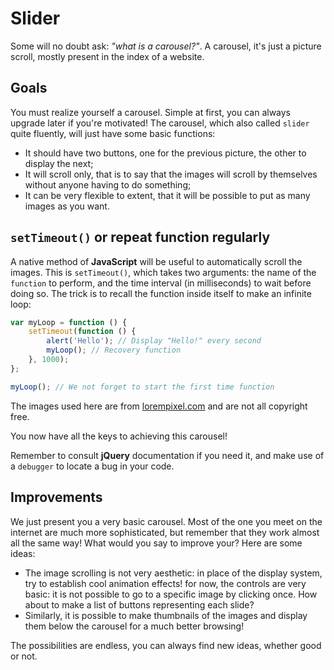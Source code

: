# Slider

Some will no doubt ask: _"what is a carousel?"_. A carousel, it's just a picture scroll, mostly present in the index of a website.

## Goals

You must realize yourself a carousel. Simple at first, you can always upgrade later if you're motivated! The carousel, which also called `slider` quite fluently, will just have some basic functions:

* It should have two buttons, one for the previous picture, the other to display the next;
* It will scroll only, that is to say that the images will scroll by themselves without anyone having to do something;
* It can be very flexible to extent, that it will be possible to put as many images as you want.

## `setTimeout()` or repeat function regularly

A native method of **JavaScript** will be useful to automatically scroll the images. This is `setTimeout()`, which takes two arguments: the name of the `function` to perform, and the time interval (in milliseconds) to wait before doing so. The trick is to recall the function inside itself to make an infinite loop:

```javascript
var myLoop = function () {
    setTimeout(function () {
        alert('Hello'); // Display "Hello!" every second
        myLoop(); // Recovery function
    }, 1000);
};

myLoop(); // We not forget to start the first time function
```

The images used here are from [lorempixel.com](http://lorempixel.com/) and are not all copyright free.

You now have all the keys to achieving this carousel!

Remember to consult **jQuery** documentation if you need it, and make use of a `debugger` to locate a bug in your code.

## Improvements

We just present you a very basic carousel. Most of the one you meet on the internet are much more sophisticated, but remember that they work almost all the same way! What would you say to improve your? Here are some ideas:

* The image scrolling is not very aesthetic: in place of the display system, try to establish cool animation effects!
for now, the controls are very basic: it is not possible to go to a specific image by clicking once. How about to make a list of buttons representing each slide?
* Similarly, it is possible to make thumbnails of the images and display them below the carousel for a much better browsing!

The possibilities are endless, you can always find new ideas, whether good or not.
